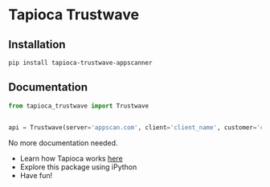 # Tapioca Trustwave

## Installation
```
pip install tapioca-trustwave-appscanner
```

## Documentation
``` python
from tapioca_trustwave import Trustwave


api = Trustwave(server='appscan.com', client='client_name', customer='customer_name')

```

No more documentation needed.

- Learn how Tapioca works [here](http://tapioca-wrapper.readthedocs.org/en/stable/quickstart.html)
- Explore this package using iPython
- Have fun!
